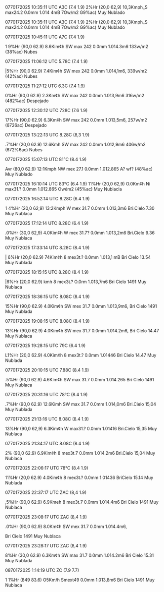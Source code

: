 0770172025 10:35:11 UTC
A3C (7.4 1.9)
2%Hr (20,0 62,9)
10,3Kmph_S max24.2
0.0mm 1.014 4mB
7Ow/m2 G9%ac) Muy Nublado

0770172025 10:35:11 UTC
A3C (7.4 1.9)
2%Hr (20,0 62,9)
10,3Kmph_S max24.2
0.0mm 1.014 4mB
7Ow/m2 G9%ac) Muy Nublado


0770172025 10:45:11 UTC
A7C (7.4 1.9)

1 9%Hr (90,0 62.9)
8.6Kim¢h SW max 242
0.0mm 1.014.3m6
133w/m2 (38%ac) Nubes


0770172025 11:06:12 UTC
5.78C (7.4 1.9)

|5%Hr (90,0 62.9)
7.4Kim¢h SW mex 242
0.0mm 1.014,1m6,
339w/m2 (42%ac) Nubes


0770172025 11:27:12 UTC
6.3C (7.4 1.9)

0%Hr (90,0 62.9)
2.3Km¢h SW max 242
0.0mm 1.013,9m6
316w/m2 (482%ac) Despejado


0770172025 12:30:12 UTC
728C (7.6 1.9)

17%Hr (90,0 62.9)
6.3Km¢h SW max 242
0.0mm 1.013,5m6,
257w/m2 (6726ac) Despejado


0770172025 13:22:13 UTC
8.28C (8,3 1.9)

.7%Hr (20,0 62.9)
12.6Kmh SW max 242
0.0mm 1.012,9m6
406w/m2 (672%6ac) Nubes


0770172025 15:07:13 UTC
81°C (8.4 1.9)

Avr (80,0 62.9)
12:1Kmph NW mex 27.1
0.0mm 1.012.865
A? wf? (48%ac) Muy Nublado

0770172025 16:10:14 UTC
83°C (6.4 1.9)
11%Hr (20,0 62,9)
O.0Km¢h Ni max31.?
0.0mm 1.012.865
Owém2 (45%ac) Muy Nublacla


0770172025 16:52:14 UTC
8.28C (6.4 1.9)

1 4%Hr (20,0 62,9)
13:2Kmph W mex 31.7
0.0mm 1.013,3m6
Bri.Cielo 7.30 Muy Nublaca


0770172025 17:12:14 UTC
8.28C (6.4 1.9)

.0%Hr (30,0 62,9)
4.0Kim¢h W mex 31.7?
0.0mm 1.013,2m6
Bri.Cielo 9.36 Muy Nublaca


0770172025 17:33:14 UTC
8.28C (8.4 1.9)

| 6%Hr (20,0 62.9)
74Kim¢h 8 mex3t.?
0.0mm 1.013,1 mB
Bri Cielo 13.54 Muy Nublada


0770172025 18:15:15 UTC
8.28C (8.4 1.9)

|6%Hr (20,0 62.9)
kmh 8 mex3t.?
O.0rm 1.013,7m6
Bri Cielo 1491 Muy Nublaca


0770172025 18:36:15 UTC
8.08C (8.4 1.9)

15%Hr (90,0 62.9)
4.0Kim¢h SW mex 31.7
0.0mm 1.013,9m6,
Bri Cielo 1491 Muy Nublada


0770172025 19:08:15 UTC
8.08C (8.4 1.9)

13%Hr (90,0 62.9)
4.0Kim¢h SW mex 31.7
0.0mm 1.014.2m6,
Bri Cielo 14.47 Muy Nublaca


0770172025 19:28:15 UTC
79C (6.4 1.9)

L1%Hr (20,0 62.9)
4.0Kim¢h 8 mex3t.?
0.0mm 1.01446
Bri Cielo 14.47 Muy Nublada


0770172025 20:10:15 UTC
7.88C (8.4 1.9)

.5%Hr (90,0 62.9)
4.6Kim¢h SW max 31.7
0.0mm 1.014.265
Bri Cielo 1491 Muy Nublaca


0770172025 20:31:16 UTC
78°C (8.4 1.9)

.7%Hr (90,0 62.9)
12.6Kimh SW max 31.7
0.0mm 1.014,0m6
Bri.Cielo 15,04 Muy Nublada


0770172025 21:13:16 UTC
8.08C (8.4 1.9)

13%Hr (90,0 62,9)
6.3Kim¢h W max31.?
0.0mm 1.01416
Bri.Cielo 15,35 Muy Nublaca


0770172025 21:34:17 UTC
8.08C (8.4 1.9)

2% (90,0 62.9)
6.9Kim¢h 8 mex3t.7
0.0mm 1.014.2m6
Bri.Cielo 15,04 Muy Nublaca


0770172025 22:06:17 UTC
78°C (8.4 1.9)

11%Hr (20,0 62.9)
4.0Kim¢h 8 mex3t.?
0.0mm 1.01436
BriCielo 15.14 Muy Nublada


0770172025 22:37:17 UTC
ZAC (8,4 1.9)

,5%Hr (90,0 62.9)
6.9Kmeh 8 mex3t.7
0.0mm 1.014.4m6
Bri Cielo 1491 Muy Nublaca


0770172025 23:08:17 UTC
ZAC (8,4 1.9)

.0%Hr (90,0 62.9)
8.0Km¢h SW mex 31.7
0.0mm 1.014.4m6,

Bri Cielo 1491 Muy Nublaca


0770172025 23:28:17 UTC
ZAC (8,4 1.9)

8%Hr (30,0 62.9)
6.3Km¢h SW max 31.7
0.0mm 1.014.2m6
Bri Cielo 15.31 Muy Nublada


0870172025 1:14:19 UTC
ZC (7.9 7.7)

1 1%Hr (849 83.6)
O5Km/h Smext49
0.0mm 1.013,8m6
Bri Cielo 1491 Muy Nublaca

